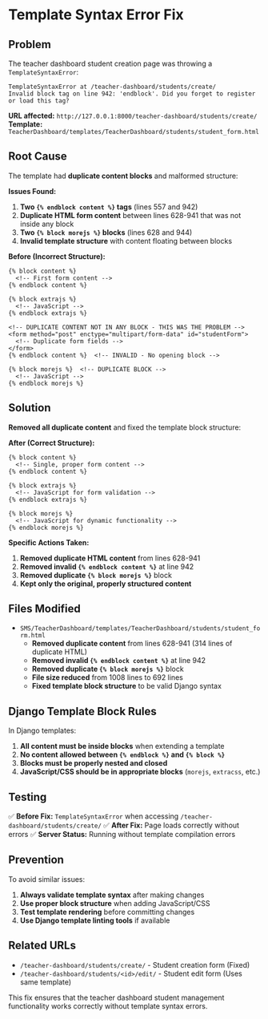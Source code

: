 # Template Syntax Error Fix

## Problem
The teacher dashboard student creation page was throwing a `TemplateSyntaxError`:

```
TemplateSyntaxError at /teacher-dashboard/students/create/
Invalid block tag on line 942: 'endblock'. Did you forget to register or load this tag?
```

**URL affected:** `http://127.0.0.1:8000/teacher-dashboard/students/create/`
**Template:** `TeacherDashboard/templates/TeacherDashboard/students/student_form.html`

## Root Cause
The template had **duplicate content blocks** and malformed structure:

**Issues Found:**
1. **Two `{% endblock content %}` tags** (lines 557 and 942)
2. **Duplicate HTML form content** between lines 628-941 that was not inside any block
3. **Two `{% block morejs %}` blocks** (lines 628 and 944)
4. **Invalid template structure** with content floating between blocks

**Before (Incorrect Structure):**
```django
{% block content %}
  <!-- First form content -->
{% endblock content %}

{% block extrajs %}
  <!-- JavaScript -->
{% endblock extrajs %}

<!-- DUPLICATE CONTENT NOT IN ANY BLOCK - THIS WAS THE PROBLEM -->
<form method="post" enctype="multipart/form-data" id="studentForm">
  <!-- Duplicate form fields -->
</form>
{% endblock content %}  <!-- INVALID - No opening block -->

{% block morejs %}  <!-- DUPLICATE BLOCK -->
  <!-- JavaScript -->
{% endblock morejs %}
```

## Solution
**Removed all duplicate content** and fixed the template block structure:

**After (Correct Structure):**
```django
{% block content %}
  <!-- Single, proper form content -->
{% endblock content %}

{% block extrajs %}
  <!-- JavaScript for form validation -->
{% endblock extrajs %}

{% block morejs %}
  <!-- JavaScript for dynamic functionality -->
{% endblock morejs %}
```

**Specific Actions Taken:**
1. **Removed duplicate HTML content** from lines 628-941
2. **Removed invalid `{% endblock content %}`** at line 942
3. **Removed duplicate `{% block morejs %}`** block
4. **Kept only the original, properly structured content**

## Files Modified
- `SMS/TeacherDashboard/templates/TeacherDashboard/students/student_form.html`
  - **Removed duplicate content** from lines 628-941 (314 lines of duplicate HTML)
  - **Removed invalid `{% endblock content %}`** at line 942
  - **Removed duplicate `{% block morejs %}`** block
  - **File size reduced** from 1008 lines to 692 lines
  - **Fixed template block structure** to be valid Django syntax

## Django Template Block Rules
In Django templates:
1. **All content must be inside blocks** when extending a template
2. **No content allowed between `{% endblock %}` and `{% block %}`**
3. **Blocks must be properly nested and closed**
4. **JavaScript/CSS should be in appropriate blocks** (`morejs`, `extracss`, etc.)

## Testing
✅ **Before Fix:** `TemplateSyntaxError` when accessing `/teacher-dashboard/students/create/`
✅ **After Fix:** Page loads correctly without errors
✅ **Server Status:** Running without template compilation errors

## Prevention
To avoid similar issues:
1. **Always validate template syntax** after making changes
2. **Use proper block structure** when adding JavaScript/CSS
3. **Test template rendering** before committing changes
4. **Use Django template linting tools** if available

## Related URLs
- `/teacher-dashboard/students/create/` - Student creation form (Fixed)
- `/teacher-dashboard/students/<id>/edit/` - Student edit form (Uses same template)

This fix ensures that the teacher dashboard student management functionality works correctly without template syntax errors.
